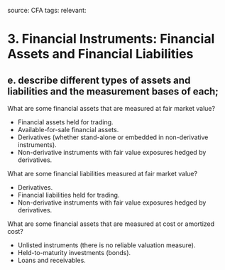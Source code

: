 source: CFA
tags: 
relevant: 

# 3. Financial Instruments: Financial Assets and Financial Liabilities

## e. describe different types of assets and liabilities and the measurement bases of each;

What are some financial assets that are measured at fair market value?
- Financial assets held for trading.
- Available-for-sale financial assets.
- Derivatives (whether stand-alone or embedded in non-derivative instruments).
- Non-derivative instruments with fair value exposures hedged by derivatives.

What are some financial liabilities measured at fair market value?
- Derivatives.
- Financial liabilities held for trading.
- Non-derivative instruments with fair value exposures hedged by derivatives.

What are some financial assets that are measured at cost or amortized cost?
- Unlisted instruments (there is no reliable valuation measure).
- Held-to-maturity investments (bonds).
- Loans and receivables.


